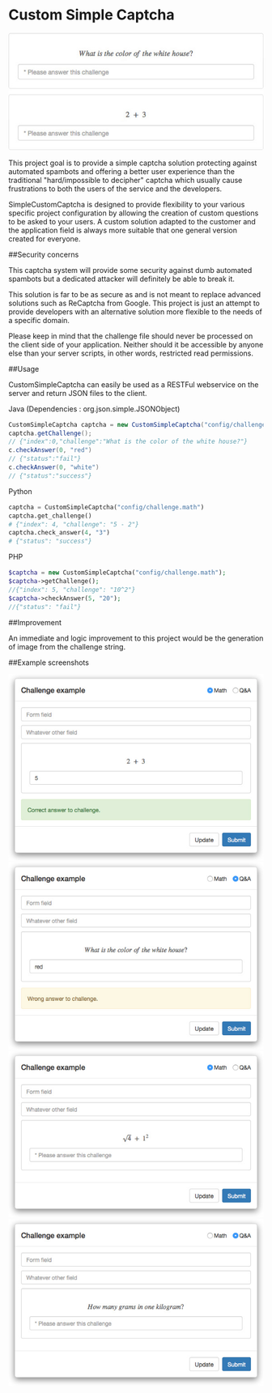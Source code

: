 Custom Simple Captcha
=====================

<img alt="Custom Simple Captcha - example" src="example/client/img/example.jpg"/>

This project goal is to provide a simple captcha solution protecting against automated spambots and offering a better user experience than the traditional "hard/impossible to decipher" captcha which usually cause frustrations to both the users of the service and the developers.

SimpleCustomCaptcha is designed to provide flexibility to your various specific project configuration by allowing the creation of custom questions to be asked to your users. A custom solution adapted to the customer and the application field is always more suitable that one general version created for everyone.

##Security concerns

This captcha system will provide some security against dumb automated spambots but a dedicated attacker will definitely be able to break it.

This solution is far to be as secure as and is not meant to replace advanced solutions such as ReCaptcha from Google. This project is just an attempt to provide developers with an alternative solution more flexible to the needs of a specific domain.

Please keep in mind that the challenge file should never be processed on the client side of your application. Neither should it be accessible by anyone else than your server scripts, in other words, restricted read permissions.

##Usage

CustomSimpleCaptcha can easily be used as a RESTFul webservice on the server and return JSON files to the client.

Java (Dependencies : org.json.simple.JSONObject)
```java
CustomSimpleCaptcha captcha = new CustomSimpleCaptcha("config/challenge.qa");
captcha.getChallenge();
// {"index":0,"challenge":"What is the color of the white house?"}
c.checkAnswer(0, "red")
// {"status":"fail"}
c.checkAnswer(0, "white")
// {"status":"success"}
```

Python
```python
captcha = CustomSimpleCaptcha("config/challenge.math")
captcha.get_challenge()
# {"index": 4, "challenge": "5 - 2"}
captcha.check_answer(4, "3")
# {"status": "success"}
```

PHP
```php
$captcha = new CustomSimpleCaptcha("config/challenge.math");
$captcha->getChallenge();
//{"index": 5, "challenge": "10^2"}
$captcha->checkAnswer(5, "20");
//{"status": "fail"}
```

##Improvement

An immediate and logic improvement to this project would be the generation of image from the challenge string.

##Example screenshots

<img alt="Custom Simple Captcha - screenshot 1" src="example/client/img/screenshot1.jpg"/>

<img alt="Custom Simple Captcha - screenshot 2" src="example/client/img/screenshot2.jpg"/>

<img alt="Custom Simple Captcha - screenshot 3" src="example/client/img/screenshot3.jpg"/>

<img alt="Custom Simple Captcha - screenshot 4" src="example/client/img/screenshot4.jpg"/>
